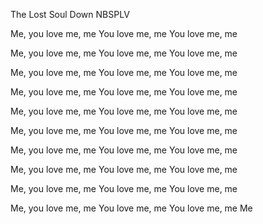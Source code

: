 The Lost Soul Down
NBSPLV

Me, you love me, me
You love me, me
You love me, me

Me, you love me, me
You love me, me
You love me, me

Me, you love me, me
You love me, me
You love me, me

Me, you love me, me
You love me, me
You love me, me

Me, you love me, me
You love me, me
You love me, me

Me, you love me, me
You love me, me
You love me, me

Me, you love me, me
You love me, me
You love me, me

Me, you love me, me
You love me, me
You love me, me

Me, you love me, me
You love me, me
You love me, me

Me, you love me, me
You love me, me
You love me, me
Me
